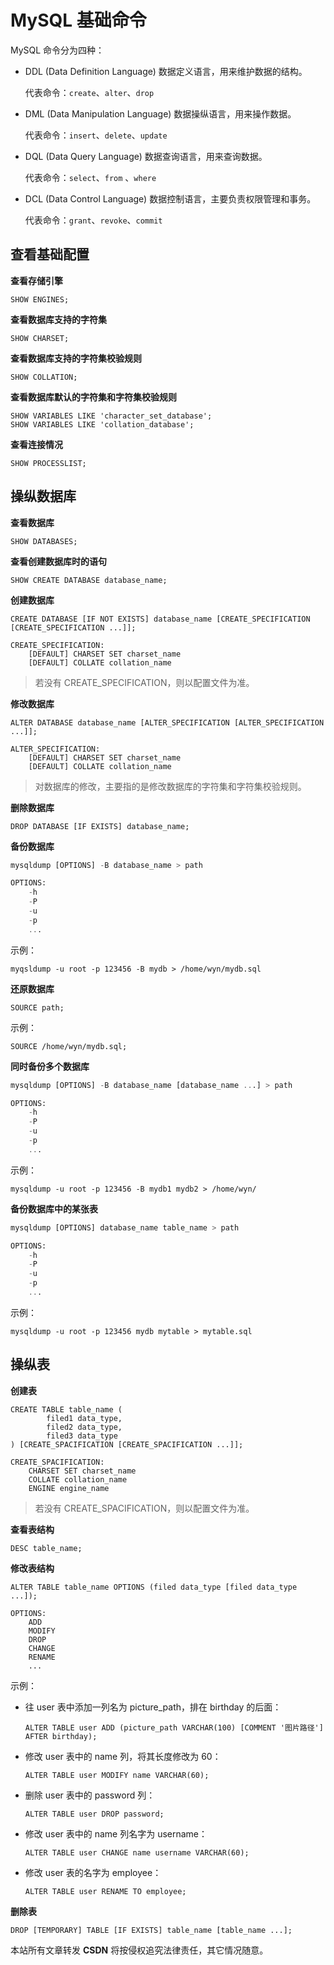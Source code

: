# MySQL 基础命令

MySQL 命令分为四种：

- DDL (Data Definition Language) 数据定义语言，用来维护数据的结构。

  代表命令：`create`、`alter`、`drop`

- DML (Data Manipulation Language) 数据操纵语言，用来操作数据。

  代表命令：`insert`、`delete`、`update`

- DQL (Data Query Language) 数据查询语言，用来查询数据。

  代表命令：`select`、`from` 、`where`

- DCL (Data Control Language) 数据控制语言，主要负责权限管理和事务。

  代表命令：`grant`、`revoke`、`commit`

## 查看基础配置

**查看存储引擎**

```
SHOW ENGINES;
```

**查看数据库支持的字符集**

```
SHOW CHARSET;
```

**查看数据库支持的字符集校验规则**

```
SHOW COLLATION;
```

**查看数据库默认的字符集和字符集校验规则**

```
SHOW VARIABLES LIKE 'character_set_database';
SHOW VARIABLES LIKE 'collation_database';
```

**查看连接情况**

```
SHOW PROCESSLIST;
```

## 操纵数据库

**查看数据库**

```
SHOW DATABASES;
```

**查看创建数据库时的语句**

```
SHOW CREATE DATABASE database_name;
```

**创建数据库**

```
CREATE DATABASE [IF NOT EXISTS] database_name [CREATE_SPECIFICATION [CREATE_SPECIFICATION ...]];

CREATE_SPECIFICATION:
	[DEFAULT] CHARSET SET charset_name
	[DEFAULT] COLLATE collation_name
```

> 若没有 CREATE_SPECIFICATION，则以配置文件为准。

**修改数据库**

``` 
ALTER DATABASE database_name [ALTER_SPECIFICATION [ALTER_SPECIFICATION ...]];

ALTER_SPECIFICATION:
	[DEFAULT] CHARSET SET charset_name
	[DEFAULT] COLLATE collation_name
```

> 对数据库的修改，主要指的是修改数据库的字符集和字符集校验规则。

**删除数据库**

```
DROP DATABASE [IF EXISTS] database_name;
```

**备份数据库**

```sql
mysqldump [OPTIONS] -B database_name > path

OPTIONS:
	-h 
	-P
	-u
	-p
	...
```

示例：

```
myqsldump -u root -p 123456 -B mydb > /home/wyn/mydb.sql
```

**还原数据库**

```
SOURCE path;
```

示例：

```
SOURCE /home/wyn/mydb.sql;
```

**同时备份多个数据库**

``` sql
mysqldump [OPTIONS] -B database_name [database_name ...] > path

OPTIONS:
	-h 
	-P
	-u
	-p
	...
```

示例：

```
mysqldump -u root -p 123456 -B mydb1 mydb2 > /home/wyn/
```

**备份数据库中的某张表**

```sql
mysqldump [OPTIONS] database_name table_name > path

OPTIONS:
	-h 
	-P
	-u
	-p
	...
```

示例：

```
mysqldump -u root -p 123456 mydb mytable > mytable.sql
```

## 操纵表

**创建表**

```
CREATE TABLE table_name (
		filed1 data_type,
		filed2 data_type,
		filed3 data_type
) [CREATE_SPACIFICATION [CREATE_SPACIFICATION ...]];

CREATE_SPACIFICATION:
	CHARSET SET charset_name
	COLLATE collation_name
	ENGINE engine_name
```

> 若没有 CREATE_SPACIFICATION，则以配置文件为准。

**查看表结构**

```
DESC table_name;
```

**修改表结构**

```
ALTER TABLE table_name OPTIONS (filed data_type [filed data_type ...]);

OPTIONS:
	ADD
	MODIFY
	DROP
	CHANGE
	RENAME
	...
```

示例：

- 往 user 表中添加一列名为 picture_path，排在 birthday 的后面：

  ```
  ALTER TABLE user ADD (picture_path VARCHAR(100) [COMMENT '图片路径'] AFTER birthday);
  ```

- 修改 user 表中的 name 列，将其长度修改为 60：

  ```
  ALTER TABLE user MODIFY name VARCHAR(60);
  ```

- 删除 user 表中的 password 列：

  ```
  ALTER TABLE user DROP password;
  ```

- 修改 user 表中的 name 列名字为 username：

  ```
  ALTER TABLE user CHANGE name username VARCHAR(60);
  ```

- 修改 user 表的名字为 employee：

  ```
  ALTER TABLE user RENAME TO employee; 
  ```

**删除表**

```
DROP [TEMPORARY] TABLE [IF EXISTS] table_name [table_name ...];
```



<script src="https://giscus.app/client.js"
        data-repo="wynhelloworld/blog-comments"
        data-repo-id="R_kgDOKruZpg"
        data-category="Announcements"
        data-category-id="DIC_kwDOKruZps4Ca2L0"
        data-mapping="url"
        data-strict="0"
        data-reactions-enabled="1"
        data-emit-metadata="0"
        data-input-position="bottom"
        data-theme="preferred_color_scheme"
        data-lang="zh-CN"
        crossorigin="anonymous"
        async>
</script>

本站所有文章转发 **CSDN** 将按侵权追究法律责任，其它情况随意。